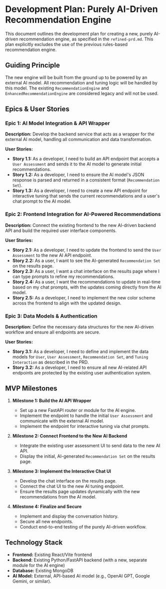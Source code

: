 # Development Plan: Purely AI-Driven Recommendation Engine

This document outlines the development plan for creating a new, purely AI-driven recommendation engine, as specified in the `refined-prd.md`. This plan explicitly excludes the use of the previous rules-based recommendation engine.

## Guiding Principle

The new engine will be built from the ground up to be powered by an external AI model. All recommendation and tuning logic will be handled by this model. The existing `RecommendationEngine` and `EnhancedRecommendationEngine` are considered legacy and will not be used.

## Epics & User Stories

### Epic 1: AI Model Integration & API Wrapper

**Description:** Develop the backend service that acts as a wrapper for the external AI model, handling all communication and data transformation.

**User Stories:**

*   **Story 1.1:** As a developer, I need to build an API endpoint that accepts a `User Assessment` and sends it to the AI model to generate initial recommendations.
*   **Story 1.2:** As a developer, I need to ensure the AI model's JSON response is parsed and returned in a consistent format (`Recommendation Set`).
*   **Story 1.3:** As a developer, I need to create a new API endpoint for interactive tuning that sends the current recommendations and a user's chat prompt to the AI model.

### Epic 2: Frontend Integration for AI-Powered Recommendations

**Description:** Connect the existing frontend to the new AI-driven backend API and build the required user interface components.

**User Stories:**

*   **Story 2.1:** As a developer, I need to update the frontend to send the `User Assessment` to the new AI API endpoint.
*   **Story 2.2:** As a user, I want to see the AI-generated `Recommendation Set` on the results page.
*   **Story 2.3:** As a user, I want a chat interface on the results page where I can type prompts to refine my recommendations.
*   **Story 2.4:** As a user, I want the recommendations to update in real-time based on my chat prompts, with the updates coming directly from the AI model.
*   **Story 2.5:** As a developer, I need to implement the new color scheme across the frontend to align with the updated design.

### Epic 3: Data Models & Authentication

**Description:** Define the necessary data structures for the new AI-driven workflow and ensure all endpoints are secure.

**User Stories:**

*   **Story 3.1:** As a developer, I need to define and implement the data models for `User`, `User Assessment`, `Recommendation Set`, and `Tuning Interaction` as described in the PRD.
*   **Story 3.2:** As a developer, I need to ensure all new AI-related API endpoints are protected by the existing user authentication system.

## MVP Milestones

1.  **Milestone 1: Build the AI API Wrapper**
    *   Set up a new FastAPI router or module for the AI engine.
    *   Implement the endpoint to handle the initial `User Assessment` and communicate with the external AI model.
    *   Implement the endpoint for interactive tuning via chat prompts.

2.  **Milestone 2: Connect Frontend to the New AI Backend**
    *   Integrate the existing user assessment UI to send data to the new AI API.
    *   Display the initial, AI-generated `Recommendation Set` on the results page.

3.  **Milestone 3: Implement the Interactive Chat UI**
    *   Develop the chat interface on the results page.
    *   Connect the chat UI to the new AI tuning endpoint.
    *   Ensure the results page updates dynamically with the new recommendations from the AI model.

4.  **Milestone 4: Finalize and Secure**
    *   Implement and display the conversation history.
    *   Secure all new endpoints.
    *   Conduct end-to-end testing of the purely AI-driven workflow.

## Technology Stack

*   **Frontend:** Existing React/Vite frontend
*   **Backend:** Existing Python/FastAPI backend (with a new, separate module for the AI engine)
*   **Database:** Existing MongoDB
*   **AI Model:** External, API-based AI model (e.g., OpenAI GPT, Google Gemini, or similar).